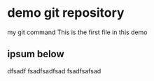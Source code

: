 # demo git repository
my git command 
This is the first file in this demo

## ipsum below
dfsadf
fsadfsadfsad
fsadfsafsad